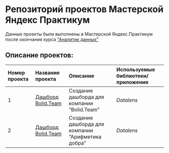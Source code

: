 # Репозиторий проектов Мастерской Яндекс Практикум

Данные проекты были выполнены в Мастерской Яндекс.Практикум после окончания курса ["Аналитик данных"](https://praktikum.yandex.ru/data-analyst/)

## Описание проектов:
| Номер проекта    | Название проекта     | Описание | Используемые библиотеки/приложения |                                                  
| :--------------- | :------------------- | :------- | :---------------------- |
| 1                | [Дашборд Bolid.Team](https://github.com/VeraNovich/Yandex.Praktikum_WorkShop/tree/main/01_Дашборд_Bolid_Team)| Создание дашборда для компании “Bolid.Team” | *Datalens* |
| 2                | [Дашборд Bolid.Team](https://github.com/VeraNovich/Yandex.Praktikum_WorkShop/tree/main/02_Дашборд_БФ_Арифметика_добра)| Создание дашборда для компании “Арифметика добра” | *Datalens* |
